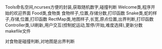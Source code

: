 Tools命名空间,ncurses方便的封装,获取随机数字,碰撞判断
Welcome类,程序开始的欢迎界面
Food类,食物类 食物样子,位置,存储分数,打印函数
Snake类,蛇的样子,存储,位置,打印函数
RectMap类,地图样子,长宽,原点位置,出界判断,打印函数
Controller类,UI刷新,用户交互(控制蛇运动,暂停/开始,难度选择),更新分数
makefile文件

对食物是碰撞判断,对地图是出界判断
